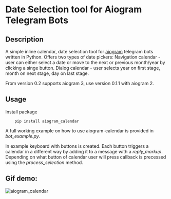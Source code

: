# Date Selection tool for Aiogram Telegram Bots

## Description
A simple inline calendar, date selection tool for [aiogram](https://github.com/aiogram/aiogram) telegram bots written in Python.
Offers two types of date pickers:
Navigation calendar - user can either select a date or move to the next or previous month/year by clicking a singe button.
Dialog calendar - user selects year on first stage, month on next stage, day on last stage.

From version 0.2 supports aiogram 3, use version 0.1.1 with aiogram 2.

## Usage
Install package

        pip install aiogram_calendar

A full working example on how to use aiogram-calendar is provided in *bot_example.py*.

In example keyboard with buttons is created. Each button triggers a calendar in a different way by adding it to a message with a *reply_markup*. Depending on what button of calendar user will press callback is precessed using the *process_selection* method.

## Gif demo:

![aiogram_calendar](https://j.gifs.com/nRQlqW.gif)
